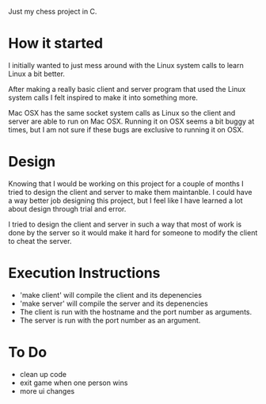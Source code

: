 Just my chess project in C.

# How it started

I initially wanted to just mess around with the Linux system calls to learn Linux a bit better.

After making a really basic client and server program that used the Linux system calls I felt inspired to make it into something more.

Mac OSX has the same socket system calls as Linux so the client and server are able to run on Mac OSX. Running it on OSX seems a bit buggy at times, but I am not sure if these bugs are exclusive to running it on OSX.
 
# Design

Knowing that I would be working on this project for a couple of months I tried to design the client and server to make them maintanble. I could have a way better job designing this project, but I feel like I have learned a lot about design through trial and error.

I tried to design the client and server in such a way that most of work is done by the server so it would make it hard for someone to modify the client to cheat the server.

# Execution Instructions

* 'make client' will compile the client and its depenencies
* 'make server' will compile the server and its depenencies
* The client is run with the hostname and the port number as arguments.
* The server is run with the port number as an argument.
 
# To Do
* clean up code
* exit game when one person wins
* more ui changes


